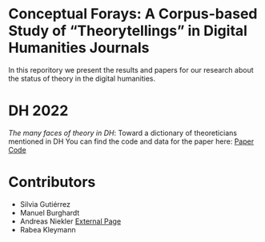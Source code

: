 # Conceptual Forays: A Corpus-based Study of “Theorytellings” in Digital Humanities Journals

In this reporitory we present the results and papers for our research about the status of theory in the digital humanities.

# DH 2022

*The many faces of theory in DH*: Toward a dictionary of theoreticians mentioned in DH
You can find the code and data for the paper here: [Paper Code](https://eisioriginal.github.io/conceptual_forays/dh2022/dictionary_theory_reproducable_code.html)

# Contributors

- Silvia Gutiérrez
- Manuel Burghardt
- Andreas Niekler [External Page](https://www.uni-leipzig.de/en/profile/mitarbeiter/dr-andreas-niekler)
- Rabea Kleymann

